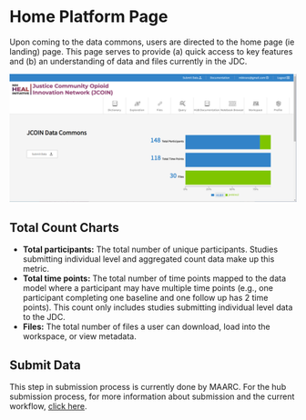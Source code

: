 # Home Platform Page

Upon coming to the data commons, users are directed to the home page (ie landing) page. This page serves to provide (a) quick access to key features and (b) an understanding of data and files currently in the JDC.

![Homepage](../assets/jdc-homepage.png)

## Total Count Charts

- **Total participants:** The total number of unique participants. Studies submitting individual level and aggregated count data make up this metric.
- **Total time points:** The total number of time points mapped to the data model where a participant may have multiple time points (e.g., one participant completing one baseline and one follow up has 2 time points). This count only includes studies submitting individual level data to the JDC.
- **Files:** The total number of files a user can download, load into the workspace, or view metadata.

## Submit Data

This step in submission process is currently done by MAARC. For the hub submission process, for more information about submission and the current workflow, [click here](../submission.md).
